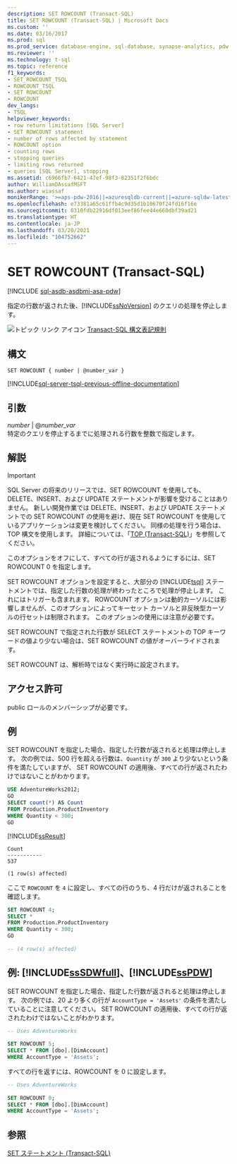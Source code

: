 ```yaml
---
description: SET ROWCOUNT (Transact-SQL)
title: SET ROWCOUNT (Transact-SQL) | Microsoft Docs
ms.custom: ''
ms.date: 03/16/2017
ms.prod: sql
ms.prod_service: database-engine, sql-database, synapse-analytics, pdw
ms.reviewer: ''
ms.technology: t-sql
ms.topic: reference
f1_keywords:
- SET_ROWCOUNT_TSQL
- ROWCOUNT_TSQL
- SET ROWCOUNT
- ROWCOUNT
dev_langs:
- TSQL
helpviewer_keywords:
- row return limitations [SQL Server]
- SET ROWCOUNT statement
- number of rows affected by statement
- ROWCOUNT option
- counting rows
- stopping queries
- limiting rows returned
- queries [SQL Server], stopping
ms.assetid: c6966fb7-6421-47ef-98f3-82351f2f6bdc
author: WilliamDAssafMSFT
ms.author: wiassaf
monikerRange: '>=aps-pdw-2016||=azuresqldb-current||=azure-sqldw-latest||>=sql-server-2016||>=sql-server-linux-2017||=azuresqldb-mi-current'
ms.openlocfilehash: e73381a65c61ffb4c9d35d1b10670f24fd16f16e
ms.sourcegitcommit: 0310fdb22916df013eef86fee44e660dbf39ad21
ms.translationtype: HT
ms.contentlocale: ja-JP
ms.lasthandoff: 03/20/2021
ms.locfileid: "104752662"
---
```

# <a name="set-rowcount-transact-sql"></a>SET ROWCOUNT (Transact-SQL)
[!INCLUDE [sql-asdb-asdbmi-asa-pdw](../../includes/applies-to-version/sql-asdb-asdbmi-asa-pdw.md)]

  指定の行数が返された後、[!INCLUDE[ssNoVersion](../../includes/ssnoversion-md.md)] のクエリの処理を停止します。  
  
 ![トピック リンク アイコン](../../database-engine/configure-windows/media/topic-link.gif "トピック リンク アイコン") [Transact-SQL 構文表記規則](../../t-sql/language-elements/transact-sql-syntax-conventions-transact-sql.md)  
  
## <a name="syntax"></a>構文  
  
```syntaxsql
SET ROWCOUNT { number | @number_var }   
```  
  
[!INCLUDE[sql-server-tsql-previous-offline-documentation](../../includes/sql-server-tsql-previous-offline-documentation.md)]

## <a name="arguments"></a>引数
 *number* | @*number_var*  
 特定のクエリを停止するまでに処理される行数を整数で指定します。  
  
## <a name="remarks"></a>解説  
  
> [!IMPORTANT]  
>  SQL Server の将来のリリースでは、SET ROWCOUNT を使用しても、DELETE、INSERT、および UPDATE ステートメントが影響を受けることはありません。 新しい開発作業では DELETE、INSERT、および UPDATE ステートメントでの SET ROWCOUNT の使用を避け、現在 SET ROWCOUNT を使用しているアプリケーションは変更を検討してください。 同様の処理を行う場合は、TOP 構文を使用します。 詳細については、「[TOP &#40;Transact-SQL&#41;](../../t-sql/queries/top-transact-sql.md)」を参照してください。  
  
 このオプションをオフにして、すべての行が返されるようにするには、SET ROWCOUNT 0 を指定します。  
  
 SET ROWCOUNT オプションを設定すると、大部分の [!INCLUDE[tsql](../../includes/tsql-md.md)] ステートメントでは、指定した行数の処理が終わったところで処理が停止します。 これにはトリガーも含まれます。 ROWCOUNT オプションは動的カーソルには影響しませんが、このオプションによってキーセット カーソルと非反映型カーソルの行セットは制限されます。 このオプションの使用には注意が必要です。  
  
 SET ROWCOUNT で指定された行数が SELECT ステートメントの TOP キーワードの値より少ない場合は、SET ROWCOUNT の値がオーバーライドされます。  
  
 SET ROWCOUNT は、解析時ではなく実行時に設定されます。  
  
## <a name="permissions"></a>アクセス許可  
 public ロールのメンバーシップが必要です。  
  
## <a name="examples"></a>例  
 SET ROWCOUNT を指定した場合、指定した行数が返されると処理は停止します。 次の例では、500 行を超える行数は、`Quantity` が `300` より少ないという条件を満たしていますが、 SET ROWCOUNT の適用後、すべての行が返されたわけではないことがわかります。  
  
```sql
USE AdventureWorks2012;  
GO  
SELECT count(*) AS Count  
FROM Production.ProductInventory  
WHERE Quantity < 300;  
GO  
```  
  
 [!INCLUDE[ssResult](../../includes/ssresult-md.md)]  
  
 ```
 Count 
 ----------- 
 537 
 
 (1 row(s) affected)
 ```  
  
 ここで `ROWCOUNT` を `4` に設定し、すべての行のうち、4 行だけが返されることを確認します。  
  
```sql
SET ROWCOUNT 4;  
SELECT *  
FROM Production.ProductInventory  
WHERE Quantity < 300;  
GO  
  
-- (4 row(s) affected)
```  
  
## <a name="examples-sssdwfull-and-sspdw"></a>例: [!INCLUDE[ssSDWfull](../../includes/sssdwfull-md.md)]、[!INCLUDE[ssPDW](../../includes/sspdw-md.md)]  
 SET ROWCOUNT を指定した場合、指定した行数が返されると処理は停止します。 次の例では、20 より多くの行が `AccountType = 'Assets'` の条件を満たしていることに注意してください。 SET ROWCOUNT の適用後、すべての行が返されたわけではないことがわかります。  
  
```sql
-- Uses AdventureWorks  
  
SET ROWCOUNT 5;  
SELECT * FROM [dbo].[DimAccount]  
WHERE AccountType = 'Assets';  
```  
  
 すべての行を返すには、ROWCOUNT を 0 に設定します。  
  
```sql
-- Uses AdventureWorks  
  
SET ROWCOUNT 0;  
SELECT * FROM [dbo].[DimAccount]  
WHERE AccountType = 'Assets';  
```  
  
## <a name="see-also"></a>参照  
 [SET ステートメント &#40;Transact-SQL&#41;](../../t-sql/statements/set-statements-transact-sql.md)  
  
  

